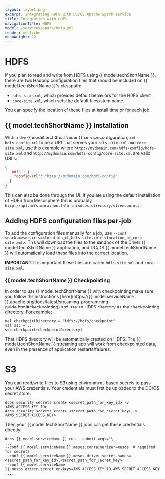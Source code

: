 ```yaml
---
layout: layout.pug
excerpt: Integrating HDFS with DC/OS Apache Spark service
title: Integration with HDFS
navigationTitle: HDFS
model: /services/spark/data.yml
render: mustache
menuWeight: 20
---
```


# HDFS

If you plan to read and write from HDFS using {{ model.techShortName }}, there are two Hadoop configuration files that should be included on {{ model.techShortName }}'s classpath:

- `hdfs-site.xml`, which provides default behaviors for the HDFS client
- `core-site.xml`, which sets the default filesystem name.

You can specify the location of these files at install time or for each job.

## {{ model.techShortName }} Installation
Within the {{ model.techShortName }} service configuration, set `hdfs.config-url` to be a URL that serves your `hdfs-site.xml` and `core-site.xml`, use this example where `http://mydomain.com/hdfs-config/hdfs-site.xml` and `http://mydomain.com/hdfs-config/core-site.xml` are valid URLs:

```json
{
  "hdfs": {
    "config-url": "http://mydomain.com/hdfs-config"
  }
}
```
This can also be done through the UI. If you are using the default installation of HDFS from Mesosphere this is probably `http://api.hdfs.marathon.l4lb.thisdcos.directory/v1/endpoints`.

## Adding HDFS configuration files per-job
To add the configuration files manually for a job, use `--conf spark.mesos.uris=<location_of_hdfs-site.xml>,<location_of_core-site.xml>`. This will download the files to the sandbox of the Driver {{ model.techShortName }} application, and DC/OS {{ model.techShortName }} will automatically load these files into the correct location.

<p class="message--important"><strong>IMPORTANT: </strong>It is important these files are called <code>hdfs-site.xml</code> and <code>core-site.xml</code>.</p>

### {{ model.techShortName }} Checkpointing

In order to use {{ model.techShortName }} with checkpointing make sure you follow the instructions [here](https://{{ model.serviceName }}.apache.org/docs/latest/streaming-programming-guide.html#checkpointing) and use an HDFS directory as the checkpointing directory. For example:
```
val checkpointDirectory = "hdfs://hdfs/checkpoint"
val ssc = ...
ssc.checkpoint(checkpointDirectory)
```
That HDFS directory will be automatically created on HDFS. The {{ model.techShortName }} streaming app will work from checkpointed data, even in the presence of application restarts/failures.

# S3
You can read/write files to S3 using environment-based secrets to pass your AWS credentials. Your credentials must first be uploaded to the DC/OS secret store:

```
dcos security secrets create <secret_path_for_key_id> -v <AWS_ACCESS_KEY_ID>
dcos security secrets create <secret_path_for_secret_key> -v <AWS_SECRET_ACCESS_KEY>
```
Then your {{ model.techShortName }} jobs can get these credentials directly:

```
dcos {{ model.serviceName }} run --submit-args="\
...
--conf {{ model.serviceName }}.mesos.containerizer=mesos  # required for secrets
--conf {{ model.serviceName }}.mesos.driver.secret.names=<secret_path_for_key_id>,<secret_path_for_secret_key>
--conf {{ model.serviceName }}.mesos.driver.secret.envkeys=AWS_ACCESS_KEY_ID,AWS_SECRET_ACCESS_KEY
...
```

[8]: http://spark.apache.org/docs/latest/configuration.html#inheriting-hadoop-cluster-configuration
[9]: https://docs.mesosphere.com/services/spark/2.1.0-2.2.0-1/limitations/
